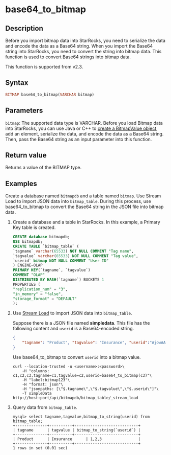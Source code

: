 # base64_to_bitmap

## Description

Before you import bitmap data into StarRocks, you need to serialize the data and encode the data as a Base64 string. When you import the Base64 string into StarRocks, you need to convert the string into bitmap data.
This function is used to convert Base64 strings into bitmap data.

This function is supported from v2.3.

## Syntax

```Haskell
BITMAP base64_to_bitmap(VARCHAR bitmap)
```

## Parameters

`bitmap`: The supported data type is VARCHAR. Before you load Bitmap data into StarRocks, you can use Java or C++ to [create a BitmapValue object](https://github.com/StarRocks/starrocks/blob/main/fe/spark-dpp/src/test/java/com/starrocks/load/loadv2/dpp/BitmapValueTest.java), add an element, serialize the data, and encode the data as a Base64 string. Then, pass the Base64 string as an input parameter into this function.

## Return value

Returns a value of the BITMAP type.

## Examples

Create a database named `bitmapdb` and a table named `bitmap`. Use Stream Load to import JSON data into `bitmap_table`. During this process, use base64_to_bitmap to convert the Base64 string in the JSON file into bitmap data.

1. Create a database and a table in StarRocks. In this example, a Primary Key table is created.

    ```SQL
    CREATE database bitmapdb;
    USE bitmapdb;
    CREATE TABLE `bitmap_table` (
    `tagname` varchar(65533) NOT NULL COMMENT "Tag name",
    `tagvalue` varchar(65533) NOT NULL COMMENT "Tag value",
    `userid` bitmap NOT NULL COMMENT "User ID"
    ) ENGINE=OLAP
    PRIMARY KEY(`tagname`, `tagvalue`)
    COMMENT "OLAP"
    DISTRIBUTED BY HASH(`tagname`) BUCKETS 1
    PROPERTIES (
    "replication_num" = "3",
    "in_memory" = "false",
    "storage_format" = "DEFAULT"
    );
    ```

2. Use [Stream Load](../../../sql-reference/sql-statements/data-manipulation/STREAM_LOAD.md) to import JSON data into `bitmap_table`.

    Suppose there is a JSON file named **simpledata**. This file has the following content and `userid` is a Base64-encoded string.

    ```JSON
    {
        "tagname": "Product", "tagvalue": "Insurance", "userid":"AjowAAABAAAAAAACABAAAAABAAIAAwA="
    }
    ```

    Use base64_to_bitmap to convert  `userid` into a bitmap value.

    ```Plain
    curl --location-trusted -u <username>:<password>\
        -H "columns: c1,c2,c3,tagname=c1,tagvalue=c2,userid=base64_to_bitmap(c3)"\
        -H "label:bitmap123"\
        -H "format: json"\
        -H "jsonpaths: [\"$.tagname\",\"$.tagvalue\",\"$.userid\"]"\
        -T simpleData http://host:port/api/bitmapdb/bitmap_table/_stream_load
    ```

3. Query data from `bitmap_table`.

    ```Plaintext
    mysql> select tagname,tagvalue,bitmap_to_string(userid) from bitmap_table;
    +--------------+----------+----------------------------+
    | tagname      | tagvalue | bitmap_to_string(`userid`) |
    +--------------+----------+----------------------------+
    | Product      | Insurance      | 1,2,3                |
    +--------------+----------+----------------------------+
    1 rows in set (0.01 sec)
    ```
